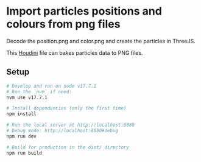 # Import particles positions and colours from png files
Decode the position.png and color.png and create the particles in ThreeJS.

This [Houdini](/Users/bellergy/Documents/3D_Design/houdini/samples/bake/bake_attributes_to_png/bake_attributes_to_png.hiplc) file can bakes particles data to PNG files.

## Setup
``` bash
# Develop and run on node v17.7.1
# Run the `nvm` if need:
nvm use v17.7.1

# Install dependencies (only the first time)
npm install

# Run the local server at http://localhost:8080
# Debug mode: http://localhost:8080#debug
npm run dev

# Build for production in the dist/ directory
npm run build
```
